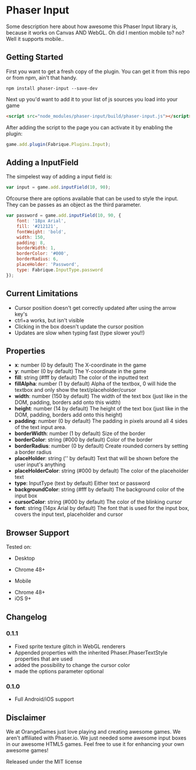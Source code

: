 Phaser Input
============

Some description here about how awesome this Phaser Input library is, because it works on Canvas AND WebGL. Oh did I mention mobile to? no? Well it supports mobile..


Getting Started
---------------
First you want to get a fresh copy of the plugin. You can get it from this repo or from npm, ain't that handy.
```
npm install phaser-input --save-dev
```

Next up you'd want to add it to your list of js sources you load into your game
```html
<script src="node_modules/phaser-input/build/phaser-input.js"></script>
```

After adding the script to the page you can activate it by enabling the plugin:
```javascript
game.add.plugin(Fabrique.Plugins.Input);
```

Adding a InputField
-------------------
The simpelest way of adding a input field is:
```javascript
var input = game.add.inputField(10, 90);
```

Ofcourse there are options available that can be used to style the input. They can be passes as an object as the third parameter.

```javascript
var password = game.add.inputField(10, 90, {
    font: '18px Arial',
    fill: '#212121',
    fontWeight: 'bold',
    width: 150,
    padding: 8,
    borderWidth: 1,
    borderColor: '#000',
    borderRadius: 6,
    placeHolder: 'Password',
    type: Fabrique.InputType.password
});
```

Current Limitations
-------------------
 - Cursor position doesn't get correctly updated after using the arrow key's
 - ctrl+a works, but isn't visible
 - Clicking in the box doesn't update the cursor position
 - Updates are slow when typing fast (type slower you!!)

Properties
----------
 - **x**: number (0 by default) The X-coordinate in the game
 - **y**: number (0 by default) The Y-coordinate in the game
 - **fill**: string (#fff by default) The color of the inputted text
 - **fillAlpha**: number (1 by default) Alpha of the textbox, 0 will hide the textbox and only show the text/placeholder/cursor
 - **width**: number (150 by default) The width of the text box (just like in the DOM, padding, borders add onto this width)
 - **height**: number (14 by default) The height of the text box (just like in the DOM, padding, borders add onto this height)
 - **padding**: number (0 by default) The padding in pixels around all 4 sides of the text input area.
 - **borderWidth**: number (1 by default) Size of the border
 - **borderColor**: string (#000 by default) Color of the border
 - **borderRadius**: number (0 by default) Create rounded corners by setting a border radius
 - **placeHolder**: string ('' by default) Text that will be shown before the user input's anything
 - **placeHolderColor**: string (#000 by default) The color of the placeholder text
 - **type**: InputType (text by default) Either text or password
 - **backgroundColor**: string (#fff  by default) The background color of the input box
 - **cursorColor**: string (#000 by default) The color of the blinking cursor
 - **font**: string (14px Arial by default) The font that is used for the input box, covers the input text, placeholder and cursor

Browser Support
---------------
Tested on:
 - Desktop
  * Chrome 48+
 - Mobile
  * Chrome 48+
  * iOS 9+

Changelog
---------
### 0.1.1
* Fixed sprite texture glitch in WebGL renderers
* Appended properties with the inherited Phaser.PhaserTextStyle properties that are used
* added the possibility to change the cursor color
* made the options parameter optional

### 0.1.0
* Full Android/iOS support

Disclaimer
----------
We at OrangeGames just love playing and creating awesome games. We aren't affiliated with Phaser.io. We just needed some awesome input boxes in our awesome HTML5 games. Feel free to use it for enhancing your own awesome games!

Released under the MIT license